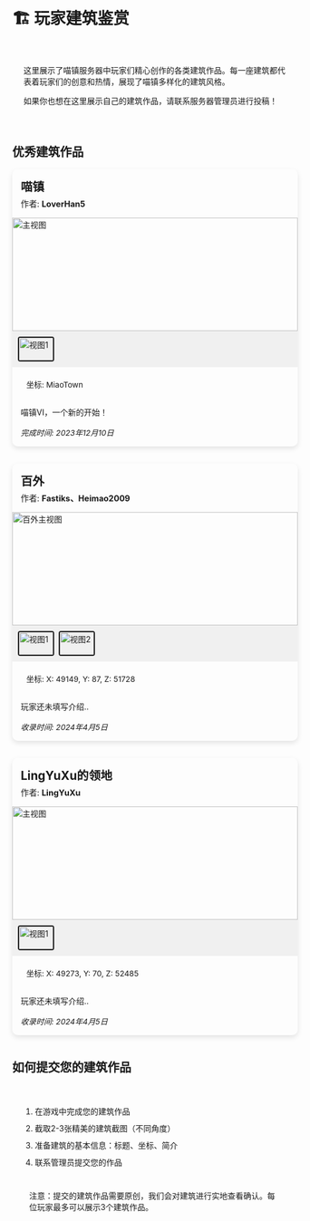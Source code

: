# 🏗️ 玩家建筑鉴赏

<div class="intro-card">
  <p>这里展示了喵镇服务器中玩家们精心创作的各类建筑作品。每一座建筑都代表着玩家们的创意和热情，展现了喵镇多样化的建筑风格。</p>
  <p>如果你也想在这里展示自己的建筑作品，请联系服务器管理员进行投稿！</p>
</div>

## 优秀建筑作品

<!-- 灯箱模态框 -->
<div id="lightbox" class="lightbox">
  <div class="lightbox-content">
    <span class="lightbox-close">&times;</span>
    <img id="lightbox-img" class="lightbox-img">
    <div class="lightbox-caption" id="lightbox-caption"></div>
  </div>
</div>

<div class="building-grid">
  <!-- 建筑卡片示例1 -->
  <div class="building-card" data-category="fantasy">
    <div class="building-header">
      <h3 class="building-title">喵镇</h3>
      <span class="building-author">作者: <strong>LoverHan5</strong></span>
    </div>
    <div class="building-gallery">
      <div class="gallery-container">
        <div class="gallery-main">
          <img src="https://pic1.imgdb.cn/item/67bd841ad0e0a243d40509b1.png" alt="主视图" class="main-image">
        </div>
        <div class="gallery-thumbs">
          <img src="https://pic1.imgdb.cn/item/67bd841ad0e0a243d40509b1.png" alt="视图1" class="thumb active">
        </div>
      </div>
    </div>
    <div class="building-info">
      <div class="building-coords">坐标: MiaoTown</div>
      <div class="building-desc">
        <p>喵镇VI，一个新的开始！</p>
      </div>
      <div class="building-date">完成时间: 2023年12月10日</div>
    </div>
  </div>
  
  <!-- 建筑卡片示例2 -->
  <div class="building-card" data-category="modern">
    <div class="building-header">
      <h3 class="building-title">百外</h3>
      <span class="building-author">作者: <strong>Fastiks、Heimao2009</strong></span>
    </div>
    <div class="building-gallery">
      <div class="gallery-container">
        <div class="gallery-main">
          <img src="https://pic1.imgdb.cn/item/67f13cd30ba3d5a1d7ede74e.jpg" alt="百外主视图" class="main-image">
        </div>
        <div class="gallery-thumbs">
          <img src="https://pic1.imgdb.cn/item/67f13cd30ba3d5a1d7ede74e.jpg" alt="视图1" class="thumb active">
                    <img src="https://pic1.imgdb.cn/item/67f153740ba3d5a1d7edf1a1.jpg" alt="视图2" class="thumb active">
        </div>
      </div>
    </div>
    <div class="building-info">
      <div class="building-coords">坐标: X: 49149, Y: 87, Z: 51728</div>
      <div class="building-desc">
        <p>玩家还未填写介绍..</p>
      </div>
      <div class="building-date">收录时间: 2024年4月5日</div>
    </div>
  </div>
  
  <!-- 建筑卡片示例3 -->
  <div class="building-card" data-category="traditional">
    <div class="building-header">
      <h3 class="building-title">LingYuXu的领地</h3>
      <span class="building-author">作者: <strong>LingYuXu</strong></span>
    </div>
    <div class="building-gallery">
      <div class="gallery-container">
        <div class="gallery-main">
          <img src="https://pic1.imgdb.cn/item/67f144990ba3d5a1d7edea9d.jpg" alt="主视图" class="main-image">
        </div>
        <div class="gallery-thumbs">
          <img src="https://pic1.imgdb.cn/item/67f144990ba3d5a1d7edea9d.jpg" alt="视图1" class="thumb active">
        </div>
      </div>
    </div>
    <div class="building-info">
      <div class="building-coords">坐标: X: 49273, Y: 70, Z: 52485</div>
      <div class="building-desc">
        <p>玩家还未填写介绍..</p>
      </div>
      <div class="building-date">收录时间: 2024年4月5日</div>
    </div>
  </div>
</div>

## 如何提交您的建筑作品

<div class="submission-guide">
  <ol>
    <li>在游戏中完成您的建筑作品</li>
    <li>截取2-3张精美的建筑截图（不同角度）</li>
    <li>准备建筑的基本信息：标题、坐标、简介</li>
    <li>联系管理员提交您的作品</li>
  </ol>
  
  <div class="submission-note">
    <p>注意：提交的建筑作品需要原创，我们会对建筑进行实地查看确认。每位玩家最多可以展示3个建筑作品。</p>
  </div>
</div>

<script setup>
import { onMounted } from 'vue'

// Only run in client side
onMounted(() => {
  console.log('Script loaded and DOM mounted');
  
  // 切换主图片的函数
  window.changeMainImage = function(thumbEl) {
    console.log('changeMainImage called for', thumbEl.src);
    // 获取所有缩略图和当前画廊的主图片元素
    const galleryContainer = thumbEl.closest('.gallery-container');
    const mainImage = galleryContainer.querySelector('.main-image');
    const thumbs = galleryContainer.querySelectorAll('.thumb');
    
    // 更新主图片
    mainImage.src = thumbEl.src;
    mainImage.alt = thumbEl.alt;
    
    // 更新缩略图激活状态
    thumbs.forEach(thumb => thumb.classList.remove('active'));
    thumbEl.classList.add('active');
  }

  // 添加建筑类型过滤功能
  const filterBtns = document.querySelectorAll('.filter-btn');
  const buildingCards = document.querySelectorAll('.building-card');
  
  filterBtns.forEach(btn => {
    btn.addEventListener('click', function() {
      // 更新按钮状态
      filterBtns.forEach(b => b.classList.remove('active'));
      this.classList.add('active');
      
      // 获取过滤类别
      const filterValue = this.getAttribute('data-filter');
      
      // 显示/隐藏相应的建筑卡片
      buildingCards.forEach(card => {
        if (filterValue === 'all' || card.getAttribute('data-category') === filterValue) {
          card.style.display = 'block';
        } else {
          card.style.display = 'none';
        }
      });
    });
  });
  
  // 灯箱功能实现
  const lightbox = document.getElementById('lightbox');
  const lightboxImg = document.getElementById('lightbox-img');
  const lightboxCaption = document.getElementById('lightbox-caption');
  const lightboxClose = document.querySelector('.lightbox-close');
  
  // 为主图片添加点击事件，确保一次点击就能达到最大尺寸
  const mainImages = document.querySelectorAll('.main-image');
  mainImages.forEach(img => {
    img.addEventListener('click', function(e) {
      // 打开灯箱并显示图片
      e.stopPropagation(); // 阻止事件冒泡
      
      // 预加载图片以确保获得完整尺寸
      const fullImg = new Image();
      fullImg.onload = function() {
        // 图片加载完成后设置到灯箱
        lightboxImg.src = fullImg.src;
        lightboxImg.style.maxWidth = '100%';
        lightboxImg.style.maxHeight = '80vh';
        lightboxImg.style.width = 'auto';
        lightboxImg.style.height = 'auto';
        
        // 显示灯箱
        lightbox.style.display = 'flex';
      };
      fullImg.src = this.src;
      
      // 设置标题
      lightboxCaption.textContent = this.alt;
      document.body.style.overflow = 'hidden'; // 防止背景滚动
    });
  });
  
  // 直接使用更可靠的方法为缩略图添加点击事件
  function setupThumbnailClicks() {
    console.log('Setting up thumbnail clicks');
    
    // 查找所有缩略图
    const thumbs = document.querySelectorAll('.thumb');
    console.log('Found', thumbs.length, 'thumbnails');
    
    // 为每个缩略图添加点击处理
    thumbs.forEach((thumb, index) => {
      // 移除旧的事件监听器（如果有）
      thumb.removeEventListener('click', thumbnailClickHandler);
      
      // 添加新的事件监听器
      thumb.addEventListener('click', thumbnailClickHandler);
      console.log('Added click handler to thumbnail', index + 1);
    });
  }
  
  // 缩略图点击处理函数
  function thumbnailClickHandler(e) {
    console.log('Thumbnail clicked:', this.src);
    e.preventDefault();
    e.stopPropagation();
    window.changeMainImage(this);
  }
  
  // 首次设置
  setupThumbnailClicks();
  
  // 如果有动态添加的缩略图，可以在需要时重新运行 setupThumbnailClicks()
  
  // 也直接添加内联事件处理 - 备用方法
  document.querySelectorAll('.thumb').forEach(thumb => {
    thumb.onclick = function(e) {
      e.stopPropagation();
      window.changeMainImage(this);
      return false;
    };
  });
  
  // 点击关闭按钮关闭灯箱
  lightboxClose.addEventListener('click', function() {
    lightbox.style.display = 'none';
    document.body.style.overflow = 'auto'; // 恢复背景滚动
  });
  
  // 点击灯箱背景关闭灯箱
  lightbox.addEventListener('click', function(e) {
    if (e.target === lightbox) {
      lightbox.style.display = 'none';
      document.body.style.overflow = 'auto';
    }
  });
  
  // 按ESC键关闭灯箱
  document.addEventListener('keydown', function(e) {
    if (e.key === 'Escape' && lightbox.style.display === 'flex') {
      lightbox.style.display = 'none';
      document.body.style.overflow = 'auto';
    }
  });
})
</script>

<style>
/* 整体样式 */
.intro-card {
  background-color: var(--vp-c-bg-soft);
  border-radius: 8px;
  padding: 20px;
  margin-bottom: 30px;
  border-left: 4px solid var(--vp-c-brand);
}

/* 建筑过滤按钮 */
.building-filters {
  display: flex;
  flex-wrap: wrap;
  gap: 10px;
  margin-bottom: 25px;
}

.filter-btn {
  background-color: var(--vp-c-bg-soft);
  border: 1px solid var(--vp-c-divider);
  border-radius: 20px;
  padding: 6px 15px;
  font-size: 0.9rem;
  cursor: pointer;
  transition: all 0.3s ease;
}

.filter-btn:hover {
  background-color: var(--vp-c-gray-light-3);
}

.filter-btn.active {
  background-color: var(--vp-c-brand);
  color: white;
  border-color: var(--vp-c-brand);
}

/* 建筑网格布局 */
.building-grid {
  display: grid;
  grid-template-columns: 1fr;  /* 修改为单列布局 */
  gap: 30px;
  margin-bottom: 40px;
  max-width: 900px;  /* 设置最大宽度，使卡片不会过宽 */
  margin-left: auto;  /* 使网格在页面中居中 */
  margin-right: auto;  /* 使网格在页面中居中 */
}

/* 建筑卡片样式 */
.building-card {
  border-radius: 10px;
  overflow: hidden;
  box-shadow: 0 4px 10px rgba(0, 0, 0, 0.1);
  background-color: var(--vp-c-bg-soft);
  transition: transform 0.3s ease, box-shadow 0.3s ease;
}

.building-card:hover {
  transform: translateY(-5px);
  box-shadow: 0 6px 15px rgba(0, 0, 0, 0.15);
}

.building-header {
  padding: 15px;
  border-bottom: 1px solid var(--vp-c-divider);
}

.building-title {
  margin: 0 0 5px 0;
  font-size: 1.3rem;
  color: var(--vp-c-brand);
}

.building-author {
  font-size: 0.9rem;
  color: var(--vp-c-text-2);
}

/* 图片画廊样式 */
.building-gallery {
  position: relative;
  overflow: hidden;
}

.gallery-container {
  width: 100%;
}

.gallery-main {
  width: 100%;
  height: 200px;
  overflow: hidden;
}

.main-image {
  width: 100%;
  height: 100%;
  object-fit: cover;
  transition: transform 0.3s ease;
}

.main-image:hover {
  transform: scale(1.05);
}

.gallery-thumbs {
  display: flex;
  gap: 8px;
  padding: 10px;
  background-color: rgba(0, 0, 0, 0.05);
}

.thumb {
  width: 60px;
  height: 40px;
  object-fit: cover;
  cursor: pointer;
  border: 2px solid transparent;
  border-radius: 4px;
  transition: all 0.2s ease;
}

.thumb:hover {
  transform: translateY(-2px);
}

.thumb.active {
  border-color: var(--vp-c-brand);
}

/* 建筑信息样式 */
.building-info {
  padding: 15px;
}

.building-coords {
  font-size: 0.85rem;
  color: var(--vp-c-text-2);
  margin-bottom: 10px;
  padding: 5px 10px;
  background-color: var(--vp-c-bg);
  border-radius: 4px;
  display: inline-block;
}

.building-desc {
  margin-bottom: 15px;
  line-height: 1.5;
}

.building-date {
  font-size: 0.85rem;
  color: var(--vp-c-text-2);
  font-style: italic;
}

/* 提交指南样式 */
.submission-guide {
  background-color: var(--vp-c-bg-soft);
  padding: 20px;
  border-radius: 8px;
  margin-top: 20px;
}

.submission-guide ol {
  padding-left: 20px;
}

.submission-guide li {
  margin-bottom: 10px;
}

.submission-note {
  margin-top: 15px;
  padding: 10px;
  background-color: var(--vp-c-warning-soft);
  border-left: 3px solid var(--vp-c-warning);
  border-radius: 4px;
}

/* 灯箱样式 */
.lightbox {
  display: none;
  position: fixed;
  z-index: 1000;
  left: 0;
  top: 0;
  width: 100%;
  height: 100%;
  background-color: rgba(0, 0, 0, 0.9);
  justify-content: center;
  align-items: center;
  padding: 20px;
}

.lightbox-content {
  position: relative;
  max-width: 85%; /* 增加最大宽度比例 */
  max-height: 90%;
  margin: 0 auto; /* 确保内容居中 */
  animation: zoom 0.25s ease-out;
  /* 对于VitePress侧边栏，添加合适的左侧补偿 */
  margin-left: min(calc(var(--vp-sidebar-width, 12%) / 2), 150px);
  /* 增加灯箱内容区的最小宽度 */
  min-width: 50%;
}

@keyframes zoom {
  from {transform: scale(0.5); opacity: 0.8;}
  to {transform: scale(1); opacity: 1;}
}

.lightbox-img {
  display: block;
  max-width: 100%;
  max-height: 85vh; /* 增加最大高度比例 */
  width: auto;
  height: auto;
  object-fit: contain;
  border: 2px solid rgba(255, 255, 255, 0.2);
  border-radius: 4px;
}

/* 响应式调整，在小屏幕上不需要边距 */
@media (max-width: 960px) {
  .lightbox-content {
    margin-left: auto;
    max-width: 90%;
  }
}

/* 添加指针样式，提示图片可点击 */
.main-image, .thumb {
  cursor: pointer;
}

/* 响应式设计 */
@media (max-width: 768px) {
  .building-grid {
    grid-template-columns: 1fr;
  }
  
  .gallery-main {
    height: 180px;
  }
  
  .filter-btn {
    font-size: 0.8rem;
    padding: 5px 12px;
  }
}
</style>
